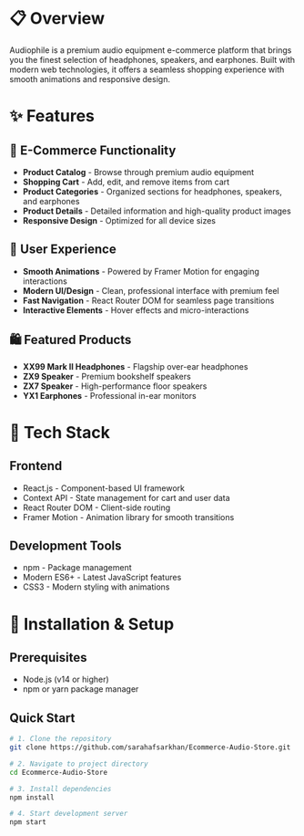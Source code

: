 # 📋 Overview
Audiophile is a premium audio equipment e-commerce platform that brings you the finest selection of headphones, speakers, and earphones. Built with modern web technologies, it offers a seamless shopping experience with smooth animations and responsive design.

# ✨ Features

## 🛒 E-Commerce Functionality
- **Product Catalog** - Browse through premium audio equipment
- **Shopping Cart** - Add, edit, and remove items from cart
- **Product Categories** - Organized sections for headphones, speakers, and earphones
- **Product Details** - Detailed information and high-quality product images
- **Responsive Design** - Optimized for all device sizes

## 🎨 User Experience
- **Smooth Animations** - Powered by Framer Motion for engaging interactions
- **Modern UI/Design** - Clean, professional interface with premium feel
- **Fast Navigation** - React Router DOM for seamless page transitions
- **Interactive Elements** - Hover effects and micro-interactions

## 🛍️ Featured Products
- **XX99 Mark II Headphones** - Flagship over-ear headphones
- **ZX9 Speaker** - Premium bookshelf speakers
- **ZX7 Speaker** - High-performance floor speakers
- **YX1 Earphones** - Professional in-ear monitors

# 🚀 Tech Stack

## Frontend
- React.js - Component-based UI framework
- Context API - State management for cart and user data
- React Router DOM - Client-side routing
- Framer Motion - Animation library for smooth transitions

## Development Tools
- npm - Package management
- Modern ES6+ - Latest JavaScript features
- CSS3 - Modern styling with animations

# 🔧 Installation & Setup

## Prerequisites
- Node.js (v14 or higher)
- npm or yarn package manager

## Quick Start
```bash
# 1. Clone the repository
git clone https://github.com/sarahafsarkhan/Ecommerce-Audio-Store.git

# 2. Navigate to project directory
cd Ecommerce-Audio-Store

# 3. Install dependencies
npm install

# 4. Start development server
npm start
